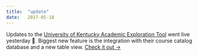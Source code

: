 ```yaml
---
title:  "update"
date:   2017-05-18
---
```

Updates to the [University of Kentucky Academic Exploration Tool](http://www.uky.edu/academics) went live yesterday 🎉. Biggest new feature is the integration with their course catalog database and a new table view. [Check it out →](http://www.uky.edu/academics/undergraduate/as/sociology)
